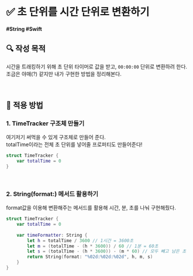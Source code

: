 # ✅ 초 단위를 시간 단위로 변환하기

#### #String #Swift 

## **🔍** 작성 목적

시간을 트래킹하기 위해 초 단위 타이머로 값을 받고, `00:00:00` 단위로 변환하려 한다.   
조금은 야매(?) 같지만 내가 구현한 방법을 정리해본다.

<br>

## 📌 적용 방법

### 1. TimeTracker 구조체 만들기

여기저기 써먹을 수 있게 구조체로 만들어 준다.   
totalTime이라는 전체 초 단위를 넣어줄 프로퍼티도 만들어준다!

~~~swift
struct TimeTracker {
    var totalTime = 0
}
~~~

<br>

### 2. String(format:) 메서드 활용하기

format값을 이용해 변환해주는 메서드를 활용해 시간, 분, 초를 나눠 구현해줬다.

~~~swift
struct TimeTracker {
    var totalTime = 0
    
    var timeFormatter: String {
        let h = totalTime / 3600 // 1시간 = 3600초
        let m = (totalTime - (h * 3600)) / 60 // 1분 = 60초
        let s = (totalTime - (h * 3600)) - (m * 60) // 모두 빼고 남은 초
        return String(format: "%02d:%02d:%02d", h, m, s)
    }
}
~~~